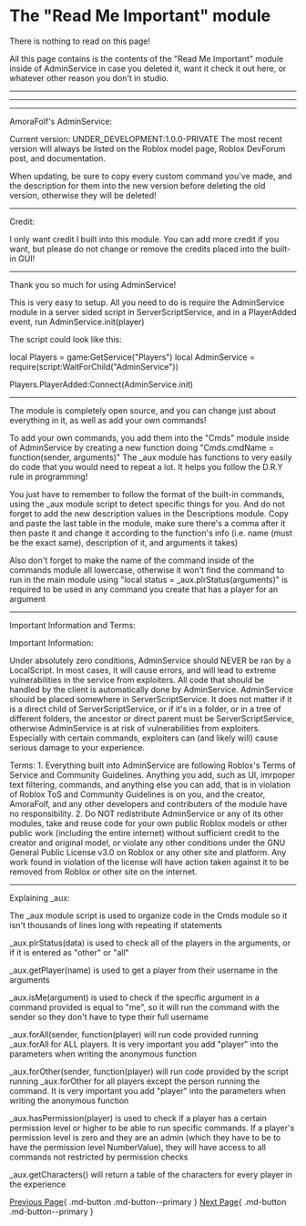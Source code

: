 # The "Read Me Important" module

There is nothing to read on this page!

All this page contains is the contents of the "Read Me Important" module inside of AdminService in case you deleted it, want it check it out here, or whatever other reason you don't in studio.

---

---

---

AmoraFolf's AdminService:

Current version: UNDER_DEVELOPMENT:1.0.0-PRIVATE
The most recent version will always be listed on the Roblox model page, Roblox DevForum post, and documentation.

When updating, be sure to copy every custom command you've made, and the description for them into the new version before deleting the old version, otherwise they will
be deleted!

---

Credit:

I only want credit I built into this module. You can add more credit if you want, but please do not change or remove the credits placed into the built-in GUI!

---

Thank you so much for using AdminService!

This is very easy to setup. All you need to do is require the AdminService module in a server sided script in ServerScriptService,
and in a PlayerAdded event, run AdminService.init(player)


The script could look like this:

local Players = game:GetService("Players")
local AdminService = require(script:WaitForChild("AdminService"))

Players.PlayerAdded:Connect(AdminService.init)

---

The module is completely open source, and you can change just about everything in it, as well as add your own commands!

To add your own commands, you add them into the "Cmds" module inside of AdminService by creating a new function doing "Cmds.cmdName = function(sender, arguments)"
The _aux module has functions to very easily do code that you would need to repeat a lot. It helps you follow the D.R.Y rule in programming!

You just have to remember to follow the format of the built-in commands, using the _aux module script to detect specific things for you.
And do not forget to add the new description values in the Descriptions module. Copy and paste the last table in the module, make sure there's a comma after it
then paste it and change it according to the function's info (i.e. name (must be the exact same), description of it, and arguments it takes)

Also don't forget to make the name of the command inside of the commands module all lowercase, otherwise it won't find the command to run in the main module
using "local status = _aux.plrStatus(arguments)" is required to be used in any command you create that has a player for an argument

---

Important Information and Terms:

Important Information:

Under absolutely zero conditions, AdminService should NEVER be ran by a LocalScript. In most cases, it will cause errors, and will lead to extreme vulnerabilities
 in the service from exploiters. All code that should be handled by the client is automatically done by AdminService.
AdminService should be placed somewhere in ServerScriptService. It does not matter if it is a direct child of ServerScriptService, or if it's in a folder, or in a
 tree of different folders, the ancestor or direct parent must be ServerScriptService, otherwise AdminService is at risk of vulnerabilities from exploiters. Especially
 with certain commands, exploiters can (and likely will) cause serious damage to your experience.


Terms:
	1. Everything built into AdminService are following Roblox's Terms of Service and Community Guidelines. Anything you add, such as UI, imrpoper text filtering, commands,
		and anything else you can add, that is in violation of Roblox ToS and Community Guidelines is on you, and the creator, AmoraFolf, and any other developers and
		contributers of the module have no responsibility.
	2. Do NOT redistribute AdminService or any of its other modules, take and reuse code for your own public Roblox models or other public work (including the entire
		internet) without sufficient credit to the creator and original model, or violate any other conditions under the GNU General Public License v3.0 on Roblox or any
		other site and platform. Any work found in violation of the license will have action taken against it to be removed from Roblox or other site on the internet.

---

Explaining _aux:

The _aux module script is used to organize code in the Cmds module so it isn't thousands of lines long with repeating if statements

_aux.plrStatus(data) is used to check all of the players in the arguments, or if it is entered as "other" or "all"

_aux.getPlayer(name) is used to get a player from their username in the arguments

_aux.isMe(argument) is used to check if the specific argument in a command provided is equal to "me", so it will run the command with the sender so they don't have to
type their full username

_aux.forAll(sender, function(player) will run code provided running _aux.forAll for ALL players. It is very important you add "player" into the parameters when writing
the anonymous function

_aux.forOther(sender, function(player) will run code provided by the script running _aux.forOther for all players except the person running the command. It is very
important you add "player" into the parameters when writing the anonymous function

_aux.hasPermission(player) is used to check if a player has a certain permission level or higher to be able to run specific commands. If a player's permission level is
zero and they are an admin (which they have to be to have the permission level NumberValue), they will have access to all commands not restricted by permission checks

_aux.getCharacters() will return a table of the characters for every player in the experience

[Previous Page](https://amorafolf.github.io/AdminService/basics/_______/){ .md-button .md-button--primary } [Next Page](https://amorafolf.github.io/AdminService/troubleshooting/){ .md-button .md-button--primary }